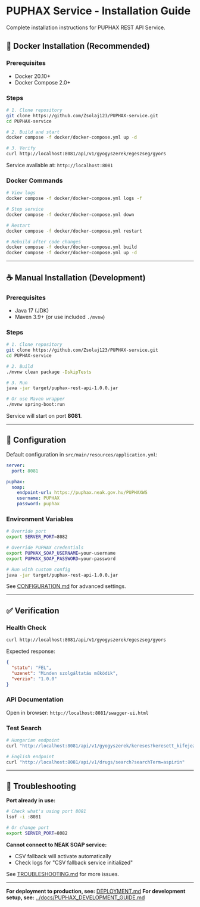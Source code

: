 # PUPHAX Service - Installation Guide

Complete installation instructions for PUPHAX REST API Service.

## 🐳 Docker Installation (Recommended)

### Prerequisites
- Docker 20.10+
- Docker Compose 2.0+

### Steps

```bash
# 1. Clone repository
git clone https://github.com/Zsolaj123/PUPHAX-service.git
cd PUPHAX-service

# 2. Build and start
docker compose -f docker/docker-compose.yml up -d

# 3. Verify
curl http://localhost:8081/api/v1/gyogyszerek/egeszseg/gyors
```

Service available at: `http://localhost:8081`

### Docker Commands

```bash
# View logs
docker compose -f docker/docker-compose.yml logs -f

# Stop service
docker compose -f docker/docker-compose.yml down

# Restart
docker compose -f docker/docker-compose.yml restart

# Rebuild after code changes
docker compose -f docker/docker-compose.yml build
docker compose -f docker/docker-compose.yml up -d
```

---

## ☕ Manual Installation (Development)

### Prerequisites
- Java 17 (JDK)
- Maven 3.9+ (or use included `./mvnw`)

### Steps

```bash
# 1. Clone repository
git clone https://github.com/Zsolaj123/PUPHAX-service.git
cd PUPHAX-service

# 2. Build
./mvnw clean package -DskipTests

# 3. Run
java -jar target/puphax-rest-api-1.0.0.jar

# Or use Maven wrapper
./mvnw spring-boot:run
```

Service will start on port **8081**.

---

## 🔧 Configuration

Default configuration in `src/main/resources/application.yml`:

```yaml
server:
  port: 8081

puphax:
  soap:
    endpoint-url: https://puphax.neak.gov.hu/PUPHAXWS
    username: PUPHAX
    password: puphax
```

### Environment Variables

```bash
# Override port
export SERVER_PORT=8082

# Override PUPHAX credentials
export PUPHAX_SOAP_USERNAME=your-username
export PUPHAX_SOAP_PASSWORD=your-password

# Run with custom config
java -jar target/puphax-rest-api-1.0.0.jar
```

See [CONFIGURATION.md](CONFIGURATION.md) for advanced settings.

---

## ✅ Verification

### Health Check

```bash
curl http://localhost:8081/api/v1/gyogyszerek/egeszseg/gyors
```

Expected response:
```json
{
  "statu": "FEL",
  "uzenet": "Minden szolgáltatás működik",
  "verzio": "1.0.0"
}
```

### API Documentation

Open in browser: `http://localhost:8081/swagger-ui.html`

### Test Search

```bash
# Hungarian endpoint
curl "http://localhost:8081/api/v1/gyogyszerek/kereses?keresett_kifejezés=aspirin"

# English endpoint
curl "http://localhost:8081/api/v1/drugs/search?searchTerm=aspirin"
```

---

## 🚨 Troubleshooting

**Port already in use:**
```bash
# Check what's using port 8081
lsof -i :8081

# Or change port
export SERVER_PORT=8082
```

**Cannot connect to NEAK SOAP service:**
- CSV fallback will activate automatically
- Check logs for "CSV fallback service initialized"

See [TROUBLESHOOTING.md](TROUBLESHOOTING.md) for more issues.

---

**For deployment to production, see:** [DEPLOYMENT.md](DEPLOYMENT.md)
**For development setup, see:** [../docs/PUPHAX_DEVELOPMENT_GUIDE.md](../docs/PUPHAX_DEVELOPMENT_GUIDE.md)
